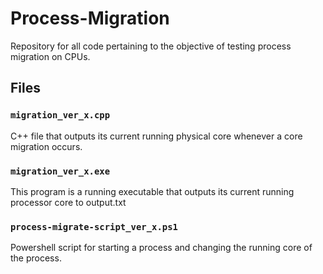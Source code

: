 # Process-Migration
Repository for all code pertaining to the objective of testing process migration on CPUs.

## Files 
### `migration_ver_x.cpp`
C++ file that outputs its current running physical core whenever a core migration occurs.

### `migration_ver_x.exe`
This program is a running executable that outputs its current running processor core to output.txt

### `process-migrate-script_ver_x.ps1`
Powershell script for starting a process and changing the running core of the process.

